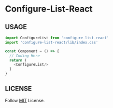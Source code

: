 # Configure-List-React

## USAGE

```js
import ConfigureList from 'configure-list-react'
import 'configure-list-react/lib/index.css'

const Component = () => {
  // Coding Here
  return (
    <ConfigureList/>    
  )
}
```

## LICENSE

Follow [MIT](LICENSE) License.
